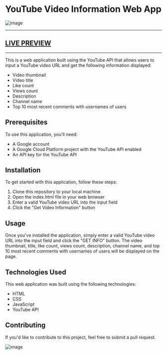 # YouTube Video Information Web App

![image](https://user-images.githubusercontent.com/88492493/219992414-5600a262-94ff-401d-9b9a-bfe542790cd7.png)

--------------------------------------------------------------------
## [LIVE PREVIEW ](http://yd.dinujaya.com/)
--------------------------------------------------------------------

This is a web application built using the YouTube API that allows users to input a YouTube video URL and get the following information displayed:

+ Video thumbnail
+ Video title
+ Like count
+ Views count
+ Description
+ Channel name
+ Top 10 most recent comments with usernames of users

## Prerequisites
To use this application, you'll need:

+ A Google account
+ A Google Cloud Platform project with the YouTube API enabled
+ An API key for the YouTube API

## Installation
To get started with this application, follow these steps:

1. Clone this repository to your local machine
2. Open the index.html file in your web browser
3. Enter a valid YouTube video URL into the input field
4. Click the "Get Video Information" button

## Usage
Once you've installed the application, simply enter a valid YouTube video URL into the input field and click the "GET INFO" button. The video thumbnail, title, like count, views count, description, channel name, and top 10 most recent comments with usernames of users will be displayed on the page.

## Technologies Used
This web application was built using the following technologies:

+ HTML
+ CSS
+ JavaScript
+ YouTube API

## Contributing
If you'd like to contribute to this project, feel free to submit a pull request.

![image](https://user-images.githubusercontent.com/88492493/219992469-260ec128-89c7-4222-ba0a-69cc37176d63.png)

